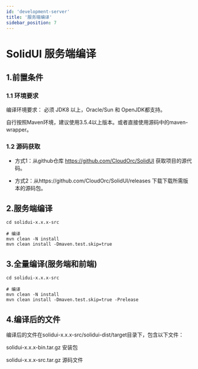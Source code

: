 ```yaml
---
id: 'development-server'
title: '服务端编译'
sidebar_position: 7
---
```


# SolidUI 服务端编译

## 1.前置条件

### 1.1 环境要求

编译环境要求： 必须 JDK8 以上，Oracle/Sun 和 OpenJDK都支持。

自行按照Maven环境，建议使用3.5.4以上版本。或者直接使用源码中的maven-wrapper。

### 1.2 源码获取

* 方式1：从github仓库 https://github.com/CloudOrc/SolidUI 获取项目的源代码。

* 方式2：从https://github.com/CloudOrc/SolidUI/releases 下载下载所需版本的源码包。

## 2.服务端编译

```
cd solidui-x.x.x-src

# 编译
mvn clean -N install 
mvn clean install -Dmaven.test.skip=true

```

## 3.全量编译(服务端和前端)

```
cd solidui-x.x.x-src

# 编译
mvn clean -N install 
mvn clean install -Dmaven.test.skip=true -Prelease

```

## 4.编译后的文件

编译后的文件在solidui-x.x.x-src/solidui-dist/target目录下，包含以下文件：

solidui-x.x.x-bin.tar.gz 安装包

solidui-x.x.x-src.tar.gz 源码文件

